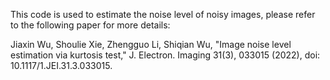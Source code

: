 This code is used to estimate the noise level of noisy images, please refer to the following paper for more details:

Jiaxin Wu, Shoulie Xie, Zhengguo Li, Shiqian Wu, "Image noise level estimation via kurtosis test," J. Electron. Imaging 31(3), 033015 (2022), doi: 10.1117/1.JEI.31.3.033015. 
